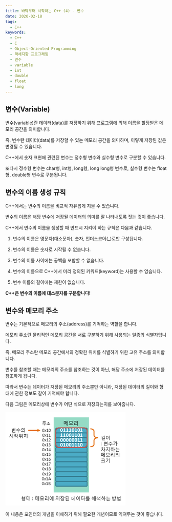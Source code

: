 ```yaml
---
title: 바닥부터 시작하는 C++ (4) - 변수
date: 2020-02-18
tags:
  - C++
keywords:
  - C++
  - C
  - Object-Oriented Programming
  - 객체지향 프로그래밍
  - 변수
  - variable
  - int
  - double
  - float
  - long
---
```


## 변수(Variable)

변수(variable)란 데이터(data)를 저장하기 위해 프로그램에 의해 이름을 할당받은 메모리 공간을 의미합니다.

즉, 변수란 데이터(data)를 저장할 수 있는 메모리 공간을 의미하며, 이렇게 저장된 값은 변경될 수 있습니다.

 

C++에서 숫자 표현에 관련된 변수는 정수형 변수와 실수형 변수로 구분할 수 있습니다.

또다시 정수형 변수는 char형, int형, long형, long long형 변수로, 실수형 변수는 float형, double형 변수로 구분됩니다.

## 변수의 이름 생성 규칙

C++에서는 변수의 이름을 비교적 자유롭게 지을 수 있습니다.

변수의 이름은 해당 변수에 저장될 데이터의 의미를 잘 나타내도록 짓는 것이 좋습니다.

 

C++에서 변수의 이름을 생성할 때 반드시 지켜야 하는 규칙은 다음과 같습니다.

 
1. 변수의 이름은 영문자(대소문자), 숫자, 언더스코어(_)로만 구성됩니다.

2. 변수의 이름은 숫자로 시작될 수 없습니다.

3. 변수의 이름 사이에는 공백을 포함할 수 없습니다.

4. 변수의 이름으로 C++에서 미리 정의된 키워드(keyword)는 사용할 수 없습니다.

5. 변수 이름의 길이에는 제한이 없습니다.

**C++은 변수의 이름에 대소문자를 구분합니다!**

## 변수와 메모리 주소

변수는 기본적으로 메모리의 주소(address)를 기억하는 역할을 합니다.

메모리 주소란 물리적인 메모리 공간을 서로 구분하기 위해 사용되는 일종의 식별자입니다.

즉, 메모리 주소란 메모리 공간에서의 정확한 위치를 식별하기 위한 고유 주소를 의미합니다.

 

변수를 참조할 때는 메모리의 주소를 참조하는 것이 아닌, 해당 주소에 저장된 데이터를 참조하게 됩니다.

따라서 변수는 데이터가 저장된 메모리의 주소뿐만 아니라, 저장된 데이터의 길이와 형태에 관한 정보도 같이 기억해야 합니다.

 

다음 그림은 메모리상에 변수가 어떤 식으로 저장되는지를 보여줍니다.

![변수 저장 방법](1.png)

이 내용은 포인터의 개념을 이해하기 위해 필요한 개념이므로 익혀두는 것이 좋습니다.

